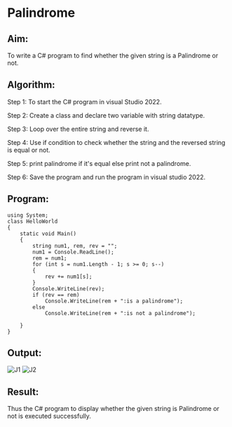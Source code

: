 # Palindrome


## Aim:
To write a C# program to find whether the given string is a Palindrome or not.
## Algorithm:
Step 1:
To start the C# program in visual Studio 2022.

Step 2:
Create a class and declare two variable with string datatype.

Step 3:
Loop over the entire string and reverse it.

Step 4:
Use if condition to check whether the string and the reversed string is equal or not.

Step 5:
print palindrome if it's equal else print not a palindrome.

Step 6:
Save the program and run the program in visual studio 2022.
## Program:
~~~
using System;
class HelloWorld
{
    static void Main()
    {
        string num1, rem, rev = "";
        num1 = Console.ReadLine();
        rem = num1;
        for (int s = num1.Length - 1; s >= 0; s--)
        {
            rev += num1[s];
        }
        Console.WriteLine(rev);
        if (rev == rem)
            Console.WriteLine(rem + ":is a palindrome");
        else
            Console.WriteLine(rem + ":is not a palindrome");

    }
}
~~~
## Output:
![J1](https://user-images.githubusercontent.com/94165957/190555620-b53ad834-eeea-47ed-9316-94bb1650c45a.jpg)
![J2](https://user-images.githubusercontent.com/94165957/190555631-3921d2f8-50b4-44d1-87bb-12da10caf1cb.jpg)

## Result:
Thus the C# program to display whether the given string is Palindrome or not is executed successfully.
